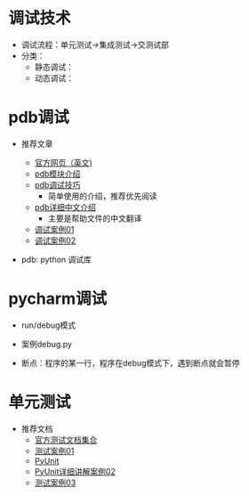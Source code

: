 # 调试技术

- 调试流程：单元测试->集成测试->交测试部
- 分类：
    - 静态调试：
    - 动态调试： 

# pdb调试

- 推荐文章
    - [官方网页（英文)](https://docs.python.org/2/library/pdb.html)
    - [pdb模块介绍](http://blog.csdn.net/carolzhang8406/article/details/6923997)
    - [pdb调试技巧](https://www.ibm.com/developerworks/cn/linux/l-cn-pythondebugger/)
        - 简单使用的介绍，推荐优先阅读
    - [pdb详细中文介绍](http://blog.csdn.net/wyb_009/article/details/8896744)
        - 主要是帮助文件的中文翻译
    - [调试案例01](https://www.cnblogs.com/dkblog/archive/2010/12/07/1980682.html)
    - [调试案例02](http://python.jobbole.com/81184/)

- pdb: python 调试库

# pycharm调试
- run/debug模式 
- 案例debug.py   
    
- 断点：程序的某一行，程序在debug模式下，遇到断点就会暂停
    
# 单元测试
- 推荐文档
    - [官方测试文档集合](https://wiki.python.org/moin/PythonTestingToolsTaxonomy)
    - [测试案例01](http://blog.csdn.net/a542551042/article/details/46696635)
    - [PyUnit](https://wiki.python.org/moin/PyUnit)
    - [PyUnit详细讲解案例02](http://www.jb51.net/article/64119.htm)
    - [测试案例03](https://www.cnblogs.com/iamjqy/p/7155315.html) 